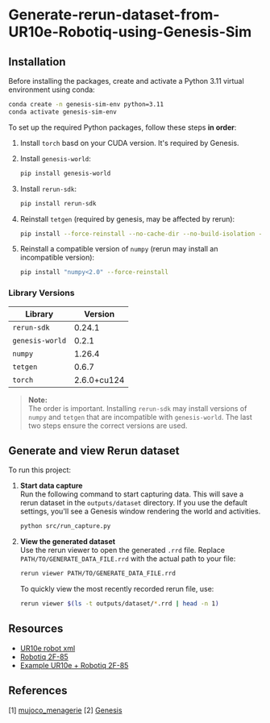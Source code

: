 # Generate-rerun-dataset-from-UR10e-Robotiq-using-Genesis-Sim


## Installation

Before installing the packages, create and activate a Python 3.11 virtual environment using conda:

```bash
conda create -n genesis-sim-env python=3.11
conda activate genesis-sim-env
```

To set up the required Python packages, follow these steps **in order**:

1. Install `torch` basd on your CUDA version. It's required by Genesis.

2. Install `genesis-world`:
    ```bash
    pip install genesis-world
    ```

3. Install `rerun-sdk`:
    ```bash
    pip install rerun-sdk
    ```

4. Reinstall `tetgen` (required by genesis, may be affected by rerun):
    ```bash
    pip install --force-reinstall --no-cache-dir --no-build-isolation --upgrade --no-deps tetgen
    ```

5. Reinstall a compatible version of `numpy` (rerun may install an incompatible version):
    ```bash
    pip install "numpy<2.0" --force-reinstall
    ```

### Library Versions

| Library        | Version      |
| -------------- | ----------- |
| `rerun-sdk`    | 0.24.1      |
| `genesis-world`| 0.2.1       |
| `numpy`        | 1.26.4      |
| `tetgen`       | 0.6.7       |
| `torch`        | 2.6.0+cu124 |


> **Note:**  
> The order is important. Installing `rerun-sdk` may install versions of `numpy` and `tetgen` that are incompatible with `genesis-world`. The last two steps ensure the correct versions are used.

## Generate and view Rerun dataset

To run this project:

1. **Start data capture**  
    Run the following command to start capturing data. This will save a rerun dataset in the `outputs/dataset` directory. If you use the default settings, you'll see a Genesis window rendering the world and activities.

    ```bash
    python src/run_capture.py
    ```

2. **View the generated dataset**  
    Use the rerun viewer to open the generated `.rrd` file. Replace `PATH/TO/GENERATE_DATA_FILE.rrd` with the actual path to your file:

    ```bash
    rerun viewer PATH/TO/GENERATE_DATA_FILE.rrd
    ```

    To quickly view the most recently recorded rerun file, use:

    ```bash
    rerun viewer $(ls -t outputs/dataset/*.rrd | head -n 1)
    ```



## Resources
- [UR10e robot xml](https://github.com/google-deepmind/mujoco_menagerie/tree/main/universal_robots_ur10e)
- [Robotiq 2F-85](https://github.com/google-deepmind/mujoco_menagerie/blob/main/robotiq_2f85/README.md)
- [Example UR10e + Robotiq 2F-85](https://github.com/google-deepmind/mujoco_menagerie/issues/37#issuecomment-1862723050)

## References
[1] [mujoco_menagerie](https://github.com/google-deepmind/mujoco_menagerie)
[2] [Genesis](https://genesis-embodied-ai.github.io/)